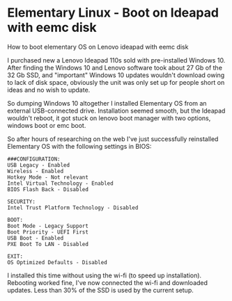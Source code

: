 # Elementary Linux - Boot on Ideapad with eemc disk
How to boot elementary OS on Lenovo ideapad with eemc disk


I purchased new a Lenovo Ideapad 110s sold with pre-installed Windows 10. After finding the Windows 10 and Lenovo software took about 27 Gb of the 32 Gb SSD, and "important" Windows 10 updates wouldn't download owing to lack of disk space, obviously the unit was only set up for people short on ideas and no wish to update.

So dumping Windows 10 altogether I installed Elementary OS from an external USB-connected drive. Installation seemed smooth, but the Ideapad wouldn't reboot, it got stuck on lenovo boot manager with two options, windows boot or emc boot.

So after hours of researching on the web I've just successfully reinstalled Elementary OS with the following settings in BIOS:
   
    ###CONFIGURATION:
    USB Legacy - Enabled
    Wireless - Enabled
    Hotkey Mode - Not relevant
    Intel Virtual Technology - Enabled
    BIOS Flash Back - Disabled
    
    SECURITY:
    Intel Trust Platform Technology - Disabled
    
    BOOT:
    Boot Mode - Legacy Support
    Boot Priority - UEFI First
    USB Boot - Enabled
    PXE Boot To LAN - Disabled
    
    EXIT:
    OS Optimized Defaults - Disabled

I installed this time without using the wi-fi (to speed up installation). Rebooting worked fine, I've now connected the wi-fi and downloaded updates. Less than 30% of the SSD is used by the current setup.
